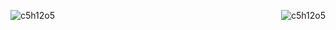 <p><img align="left" src="https://github-readme-stats.vercel.app/api?username=c5h12o5&show_icons=true&locale=en" alt="c5h12o5" /></p>
<p><img align="right" src="https://github-readme-stats.vercel.app/api/top-langs?username=c5h12o5&show_icons=true&locale=en&layout=compact" alt="c5h12o5" /></p>
